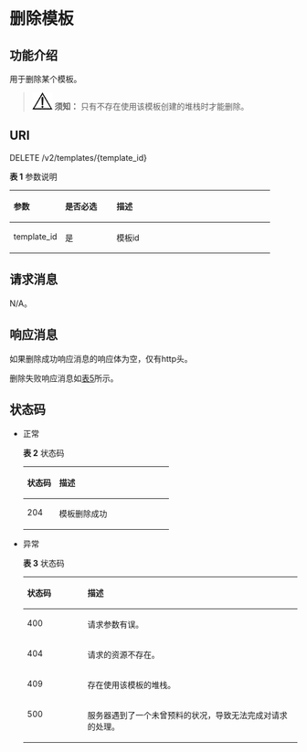 # 删除模板<a name="aos_02_0014"></a>

## 功能介绍<a name="section11791558131914"></a>

用于删除某个模板。

>![](public_sys-resources/icon-notice.gif) **须知：** 
>只有不存在使用该模板创建的堆栈时才能删除。

## URI<a name="section19180105811197"></a>

DELETE /v2/templates/\{template\_id\}

**表 1**  参数说明

<a name="table6656135211315"></a>
<table><thead align="left"><tr id="row1656155217139"><th class="cellrowborder" valign="top" width="19.77%" id="mcps1.2.4.1.1"><p id="p965675217139"><a name="p965675217139"></a><a name="p965675217139"></a>参数</p>
</th>
<th class="cellrowborder" valign="top" width="19.77%" id="mcps1.2.4.1.2"><p id="p94016612336"><a name="p94016612336"></a><a name="p94016612336"></a>是否必选</p>
</th>
<th class="cellrowborder" valign="top" width="60.46%" id="mcps1.2.4.1.3"><p id="p2657352181311"><a name="p2657352181311"></a><a name="p2657352181311"></a>描述</p>
</th>
</tr>
</thead>
<tbody><tr id="row2657952161319"><td class="cellrowborder" valign="top" width="19.77%" headers="mcps1.2.4.1.1 "><p id="p76571052121314"><a name="p76571052121314"></a><a name="p76571052121314"></a>template_id</p>
</td>
<td class="cellrowborder" valign="top" width="19.77%" headers="mcps1.2.4.1.2 "><p id="p184011613316"><a name="p184011613316"></a><a name="p184011613316"></a>是</p>
</td>
<td class="cellrowborder" valign="top" width="60.46%" headers="mcps1.2.4.1.3 "><p id="p16657155221315"><a name="p16657155221315"></a><a name="p16657155221315"></a>模板id</p>
</td>
</tr>
</tbody>
</table>

## 请求消息<a name="section1818035810193"></a>

N/A。

## 响应消息<a name="section1518311585196"></a>

如果删除成功响应消息的响应体为空，仅有http头。

删除失败响应消息如[表5](创建模板.md#table104171158104518)所示。

## 状态码<a name="section15183155820193"></a>

-   正常

    **表 2**  状态码

    <a name="table161843584195"></a>
    <table><thead align="left"><tr id="row11184185819195"><th class="cellrowborder" valign="top" width="21.91%" id="mcps1.2.3.1.1"><p id="p81847584199"><a name="p81847584199"></a><a name="p81847584199"></a>状态码</p>
    </th>
    <th class="cellrowborder" valign="top" width="78.09%" id="mcps1.2.3.1.2"><p id="p16184558121915"><a name="p16184558121915"></a><a name="p16184558121915"></a>描述</p>
    </th>
    </tr>
    </thead>
    <tbody><tr id="row121841058171911"><td class="cellrowborder" valign="top" width="21.91%" headers="mcps1.2.3.1.1 "><p id="p31841585194"><a name="p31841585194"></a><a name="p31841585194"></a>204</p>
    </td>
    <td class="cellrowborder" valign="top" width="78.09%" headers="mcps1.2.3.1.2 "><p id="p8184185851918"><a name="p8184185851918"></a><a name="p8184185851918"></a>模板删除成功</p>
    </td>
    </tr>
    </tbody>
    </table>

-   异常

    **表 3**  状态码

    <a name="table1718445813194"></a>
    <table><thead align="left"><tr id="row19184125801918"><th class="cellrowborder" valign="top" width="22.03%" id="mcps1.2.3.1.1"><p id="p1518465841918"><a name="p1518465841918"></a><a name="p1518465841918"></a>状态码</p>
    </th>
    <th class="cellrowborder" valign="top" width="77.97%" id="mcps1.2.3.1.2"><p id="p4184175821916"><a name="p4184175821916"></a><a name="p4184175821916"></a>描述</p>
    </th>
    </tr>
    </thead>
    <tbody><tr id="row6184105871911"><td class="cellrowborder" valign="top" width="22.03%" headers="mcps1.2.3.1.1 "><p id="p15184135851910"><a name="p15184135851910"></a><a name="p15184135851910"></a>400</p>
    </td>
    <td class="cellrowborder" valign="top" width="77.97%" headers="mcps1.2.3.1.2 "><p id="p918575861913"><a name="p918575861913"></a><a name="p918575861913"></a>请求参数有误。</p>
    </td>
    </tr>
    <tr id="row018515881911"><td class="cellrowborder" valign="top" width="22.03%" headers="mcps1.2.3.1.1 "><p id="p1518505891915"><a name="p1518505891915"></a><a name="p1518505891915"></a>404</p>
    </td>
    <td class="cellrowborder" valign="top" width="77.97%" headers="mcps1.2.3.1.2 "><p id="p12185105831916"><a name="p12185105831916"></a><a name="p12185105831916"></a>请求的资源不存在。</p>
    </td>
    </tr>
    <tr id="row121851358101910"><td class="cellrowborder" valign="top" width="22.03%" headers="mcps1.2.3.1.1 "><p id="p3185158201913"><a name="p3185158201913"></a><a name="p3185158201913"></a>409</p>
    </td>
    <td class="cellrowborder" valign="top" width="77.97%" headers="mcps1.2.3.1.2 "><p id="p1185135831911"><a name="p1185135831911"></a><a name="p1185135831911"></a>存在使用该模板的堆栈。</p>
    </td>
    </tr>
    <tr id="row14185185891919"><td class="cellrowborder" valign="top" width="22.03%" headers="mcps1.2.3.1.1 "><p id="p11185758171913"><a name="p11185758171913"></a><a name="p11185758171913"></a>500</p>
    </td>
    <td class="cellrowborder" valign="top" width="77.97%" headers="mcps1.2.3.1.2 "><p id="p918565861919"><a name="p918565861919"></a><a name="p918565861919"></a>服务器遇到了一个未曾预料的状况，导致无法完成对请求的处理。</p>
    </td>
    </tr>
    </tbody>
    </table>


